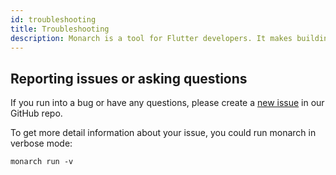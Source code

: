 ```yaml
---
id: troubleshooting
title: Troubleshooting
description: Monarch is a tool for Flutter developers. It makes building beautiful apps a simpler and faster experience.
---
```


## Reporting issues or asking questions

If you run into a bug or have any questions, please create a [new issue](https://github.com/Dropsource/monarch/issues) in our GitHub repo.

To get more detail information about your issue, you could run monarch in
verbose mode:

```shell
monarch run -v
```
